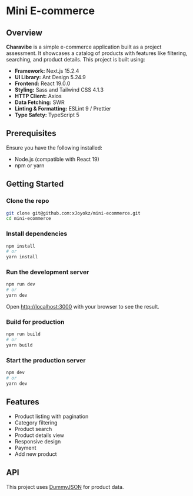 # Mini E-commerce

## Overview

**Charavibe** is a simple e-commerce application built as a project assessment. It showcases a catalog of products with features like filtering, searching, and product details. This project is built using:

- **Framework:** Next.js 15.2.4
- **UI Library:** Ant Design 5.24.9
- **Frontend:** React 19.0.0
- **Styling:** Sass and Tailwind CSS 4.1.3
- **HTTP Client:** Axios
- **Data Fetching:** SWR
- **Linting & Formatting:** ESLint 9 / Prettier
- **Type Safety:** TypeScript 5

## Prerequisites

Ensure you have the following installed:

- Node.js (compatible with React 19)
- npm or yarn

## Getting Started

### Clone the repo

```bash
git clone git@github.com:xJoyokz/mini-ecommerce.git
cd mini-ecommerce
```

### Install dependencies

```bash
npm install
# or
yarn install
```

### Run the development server

```bash
npm run dev
# or
yarn dev
```

Open [http://localhost:3000](http://localhost:3000) with your browser to see the result.

### Build for production

```bash
npm run build
# or
yarn build
```

### Start the production server

```bash
npm dev
# or
yarn dev
```

## Features

- Product listing with pagination
- Category filtering
- Product search
- Product details view
- Responsive design
- Payment
- Add new product

## API

This project uses [DummyJSON](https://dummyjson.com/) for product data.
